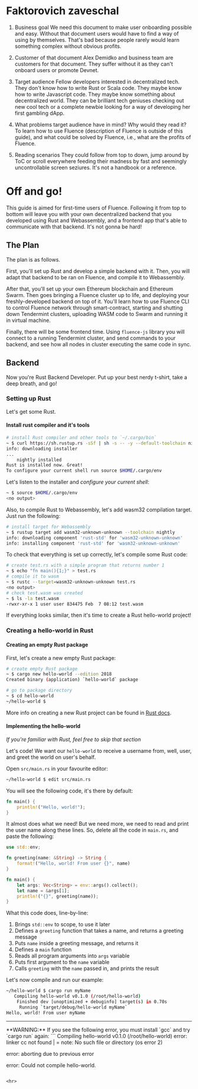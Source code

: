 # Faktorovich zaveschal
1. Business goal
   We need this document to make user onboarding possible and easy. Without that document users would have to find a way of using by themselves. That's bad because people rarely would learn something complex without obvious profits.

2. Customer of that document
   Alex Demidko and business team are customers for that document. They suffer without it as they can't onboard users or promote Devnet.

3. Target audience
   Fellow developers interested in decentralized tech. They don't know how to write Rust or Scala code. They maybe know how to write Javascript code. They maybe know something about decentralized world. They can be brilliant tech geniuses checking out new cool tech or a complete newbie looking for a way of developing her first gambling dApp.

4. What problems target audience have in mind? Why would they read it?
   To learn how to use Fluence (description of Fluence is outside of this guide), and what could be solved by Fluence, i.e., what are the profits of Fluence.

5. Reading scenarios
   They could follow from top to down, jump around by ToC or scroll everywhere feeding their madness by fast and seemingly uncontrollable screen seziures. It's not a handbook or a reference.

# Off and go!
This guide is aimed for first-time users of Fluence. Following it from top to bottom will leave you with your own decentralized backend that you developed using Rust and Webassembly, and a frontend app that's able to communicate with that backend. It's not gonna be hard!

## The Plan
The plan is as follows.

First, you'll set up Rust and develop a simple backend with it. Then, you will adapt that backend to be ran on Fluence, and compile it to Webassembly.

After that, you'll set up your own Ethereum blockchain and Ethereum Swarm. Then goes bringing a Fluence cluster up to life, and deploying your freshly-developed backend on top of it. You'll learn how to use Fluence CLI to control Fluence network through smart-contract, starting and shutting down Tendermint clusters, uploading WASM code to Swarm and running it in virtual machine. 

Finally, there will be some frontend time. Using `fluence-js` library you will connect to a running Tendermint cluster, and send commands to your backend, and see how all nodes in cluster executing the same code in sync.

## Backend
Now you're Rust Backend Developer. Put up your best nerdy t-shirt, take a deep breath, and go!

### Setting up Rust
Let's get some Rust. 

#### Install rust compiler and it's tools
```bash
# install Rust compiler and other tools to `~/.cargo/bin`
~ $ curl https://sh.rustup.rs -sSf | sh -s -- -y --default-toolchain nightly
info: downloading installer
...
    nightly installed
Rust is installed now. Great!
To configure your current shell run source $HOME/.cargo/env
```

Let's listen to the installer and _configure your current shell_:
```bash
~ $ source $HOME/.cargo/env
<no output>
```

Also, to compile Rust to Webassembly, let's add wasm32 compilation target. Just run the following:
```bash
# install target for Webassembly
~ $ rustup target add wasm32-unknown-unknown --toolchain nightly
info: downloading component 'rust-std' for 'wasm32-unknown-unknown'
info: installing component 'rust-std' for 'wasm32-unknown-unknown'
```

To check that everything is set up correctly, let's compile some Rust code:

```bash
# create test.rs with a simple program that returns number 1
~ $ echo "fn main(){1;}" > test.rs
# compile it to wasm
~ $ rustc --target=wasm32-unknown-unknown test.rs
<no output>
# check test.wasm was created
~ $ ls -la test.wasm
-rwxr-xr-x 1 user user 834475 Feb  7 08:12 test.wasm
```

If everything looks similar, then it's time to create a Rust hello-world project!

### Creating a hello-world in Rust
#### Creating an empty Rust package
First, let's create a new empty Rust package:

```bash
# create empty Rust package
~ $ cargo new hello-world --edition 2018
Created binary (application) `hello-world` package

# go to package directory
~ $ cd hello-world
~/hello-world $
```

More info on creating a new Rust project can be found in [Rust docs](https://doc.rust-lang.org/cargo/guide/creating-a-new-project.html).

#### Implementing the hello-world
_If you're familiar with Rust, feel free to skip that section_

Let's code! We want our `hello-world` to receive a username from, well, user, and greet the world on user's behalf.

Open `src/main.rs` in your favourite editor:
```bash
~/hello-world $ edit src/main.rs
```

You will see the following code, it's there by default:
```rust
fn main() {
    println!("Hello, world!");
}
```

It almost does what we need! But we need more, we need to read and print the user name along these lines. So, delete all the code in `main.rs`, and paste the following:
```rust
use std::env;

fn greeting(name: &String) -> String {
    format!("Hello, world! From user {}", name)
}

fn main() {
    let args: Vec<String> = env::args().collect();
    let name = &args[1];
    println!("{}", greeting(name));
}
```

What this code does, line-by-line:
1. Brings `std::env` to scope, to use it later
2. Defines a `greeting` function that takes a name, and returns a greeting message
3. Puts `name` inside a greeting message, and returns it
4. Defines a `main` function
5. Reads all program arguments into `args` variable
6. Puts first argument to the `name` variable
7. Calls `greeting` with the `name` passed in, and prints the result

Let's now compile and run our example:
```bash
~/hello-world $ cargo run myName
   Compiling hello-world v0.1.0 (/root/hello-world)
    Finished dev [unoptimized + debuginfo] target(s) in 0.70s
     Running `target/debug/hello-world myName`
Hello, world! From user myName
```

<hr>
**WARNING:** If you see the following error, you must install `gcc` and try `cargo run` again:
```
   Compiling hello-world v0.1.0 (/root/hello-world)
error: linker cc not found
  |
  = note: No such file or directory (os error 2)

error: aborting due to previous error

error: Could not compile hello-world.
```

<hr>
